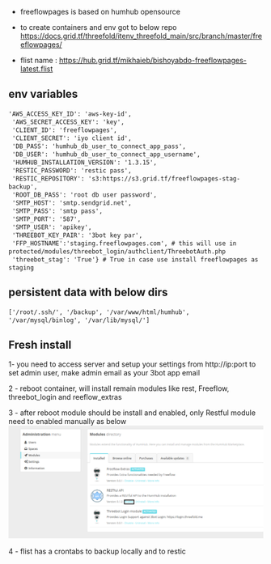 - freeflowpages is based on humhub opensource
- to create containers and env got to below repo
  https://docs.grid.tf/threefold/itenv_threefold_main/src/branch/master/freeflowpages/

- flist name : https://hub.grid.tf/mikhaieb/bishoyabdo-freeflowpages-latest.flist
## env variables 

```
'AWS_ACCESS_KEY_ID': 'aws-key-id',
 'AWS_SECRET_ACCESS_KEY': 'key',
 'CLIENT_ID': 'freeflowpages',
 'CLIENT_SECRET': 'iyo client id',
 'DB_PASS': 'humhub_db_user_to_connect_app_pass',
 'DB_USER': 'humhub_db_user_to_connect_app_username',
 'HUMHUB_INSTALLATION_VERSION': '1.3.15',
 'RESTIC_PASSWORD': 'restic pass',
 'RESTIC_REPOSITORY': 's3:https://s3.grid.tf/freeflowpages-stag-backup',
 'ROOT_DB_PASS': 'root db user password',
 'SMTP_HOST': 'smtp.sendgrid.net',
 'SMTP_PASS': 'smtp pass',
 'SMTP_PORT': '587',
 'SMTP_USER': 'apikey',
 'THREEBOT_KEY_PAIR': '3bot key par',
 'FFP_HOSTNAME':'staging.freeflowpages.com', # this will use in protected/modules/threebot_login/authclient/ThreebotAuth.php
 'threebot_stag': 'True'} # True in case use install freeflowpages as staging

```
## persistent data with below dirs

```
['/root/.ssh/', '/backup', '/var/www/html/humhub', '/var/mysql/binlog', '/var/lib/mysql/']

```
## Fresh install 
1- you need to access server and setup your settings from http://ip:port to set admin user, make admin email as your 3bot app email

2 - reboot container, will install remain modules like rest, Freeflow, threebot_login and reeflow_extras

3 - after reboot module should be install and enabled, only Restful module need to enabled manually as below
    ![enable](rest.png)

4 - flist has a crontabs to backup locally and to restic   

